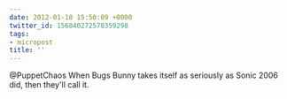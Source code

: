 ```yaml
---
date: 2012-01-10 15:50:09 +0000
twitter_id: 156840272578359298
tags:
- micropost
title: ''
---
```


@PuppetChaos When Bugs Bunny takes itself as seriously as Sonic 2006 did, then they'll call it.
